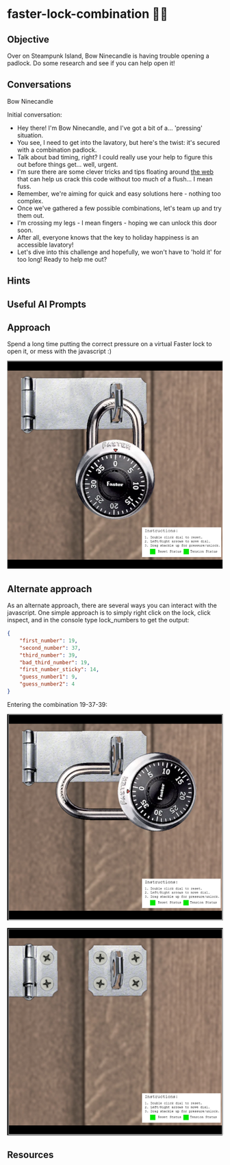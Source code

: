 # faster-lock-combination :christmas_tree::christmas_tree:
## Objective

Over on Steampunk Island, Bow Ninecandle is having trouble opening a padlock. Do some research and see if you can help open it!

## Conversations

Bow Ninecandle

Initial conversation:

- Hey there! I'm Bow Ninecandle, and I've got a bit of a... 'pressing' situation.
- You see, I need to get into the lavatory, but here's the twist: it's secured with a combination padlock.
- Talk about bad timing, right? I could really use your help to figure this out before things get... well, urgent.
- I'm sure there are some clever tricks and tips floating around [the web](https://www.youtube.com/watch?v=27rE5ZvWLU0) that can help us crack this code without too much of a flush... I mean fuss.
- Remember, we're aiming for quick and easy solutions here - nothing too complex.
- Once we've gathered a few possible combinations, let's team up and try them out.
- I'm crossing my legs - I mean fingers - hoping we can unlock this door soon.
- After all, everyone knows that the key to holiday happiness is an accessible lavatory!
- Let's dive into this challenge and hopefully, we won't have to 'hold it' for too long! Ready to help me out?

## Hints

## Useful AI Prompts

## Approach

Spend a long time putting the correct pressure on a virtual Faster lock to open it, or mess with the javascript :)

![image](../img/fasterlock-1.png)


## Alternate approach

As an alternate approach, there are several ways you can interact with the javascript.  One simple approach is to simply right click on the lock, click inspect, and in the console type lock_numbers to get the output:

```json
{
    "first_number": 19,
    "second_number": 37,
    "third_number": 39,
    "bad_third_number": 19,
    "first_number_sticky": 14,
    "guess_number1": 9,
    "guess_number2": 4
}
```

Entering the combination 19-37-39:

![image](../img/fasterlock-2.png)

![image](../img/fasterlock-3.png)


## Resources
